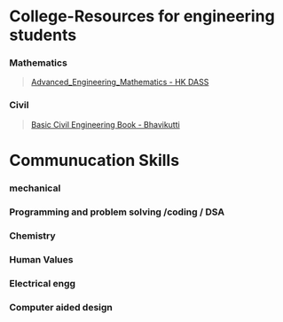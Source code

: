 # College-Resources for engineering students

### Mathematics
> [Advanced_Engineering_Mathematics - HK DASS](https://github.com/varuogm/College-Resources/blob/main/%5BH_K_Dass%5D_Advanced_Engineering_Mathematics(b-ok.xyz).pdf)
### Civil 
> [Basic Civil Engineering Book - Bhavikutti](https://github.com/varuogm/College-Resources/blob/main/Basic%20Civil%20Engineering%20Book%20byBhavikatti.pdf)


# Communucation Skills
### mechanical 
### Programming and problem solving /coding / DSA
### Chemistry
### Human Values
### Electrical engg
### Computer aided design

